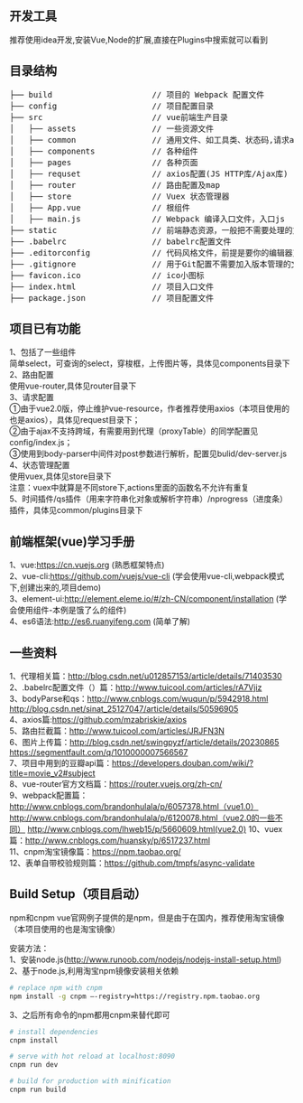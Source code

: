 ## 开发工具
推荐使用idea开发,安装Vue,Node的扩展,直接在Plugins中搜索就可以看到

## 目录结构
<pre>
├── build                     // 项目的 Webpack 配置文件
├── config                    // 项目配置目录
├── src                       // vue前端生产目录
│   ├── assets                // 一些资源文件
│   ├── common                // 通用文件、如工具类、状态码,请求api配置
│   ├── components            // 各种组件
│   ├── pages                 // 各种页面
│   ├── requset               // axios配置(JS HTTP库/Ajax库)
│   ├── router                // 路由配置及map
│   ├── store                 // Vuex 状态管理器
│   ├── App.vue               // 根组件
│   ├── main.js               // Webpack 编译入口文件，入口js
├── static                    // 前端静态资源，一般把不需要处理的文件可以放这里
├── .babelrc                  // babelrc配置文件
├── .editorconfig             // 代码风格文件，前提是要你的编辑器支持(idea支持)
├── .gitignore                // 用于Git配置不需要加入版本管理的文件
├── favicon.ico               // ico小图标
├── index.html                // 项目入口文件
├── package.json              // 项目配置文件
</pre>

## 项目已有功能

1、包括了一些组件    
   简单select，可查询的select，穿梭框，上传图片等，具体见components目录下   
2、路由配置    
   使用vue-router,具体见router目录下   
3、请求配置    
   ①由于vue2.0版，停止维护vue-resource，作者推荐使用axios（本项目使用的也是axios），具体见request目录下；   
   ②由于ajax不支持跨域，有需要用到代理（proxyTable）的同学配置见config/index.js；   
   ③使用到body-parser中间件对post参数进行解析，配置见bulid/dev-server.js    
4、状态管理配置    
   使用vuex,具体见store目录下    
   注意：vuex中就算是不同store下,actions里面的函数名不允许有重复     
5、时间插件/qs插件（用来字符串化对象或解析字符串）/nprogress（进度条）插件，具体见common/plugins目录下    
    
## 前端框架(vue)学习手册

1、vue:https://cn.vuejs.org (熟悉框架特点)    
2、vue-cli:https://github.com/vuejs/vue-cli (学会使用vue-cli,webpack模式下,创建出来的,项目demo)    
3、element-ui:http://element.eleme.io/#/zh-CN/component/installation (学会使用组件-本例是饿了么的组件)    
4、es6语法:http://es6.ruanyifeng.com (简单了解)    

## 一些资料

1、代理相关篇：http://blog.csdn.net/u012857153/article/details/71403530     
2、.babelrc配置文件（）篇：http://www.tuicool.com/articles/rA7Vjiz    
3、bodyParse和qs：http://www.cnblogs.com/wuqun/p/5942918.html    
                 http://blog.csdn.net/sinat_25127047/article/details/50596905     
4、axios篇:https://github.com/mzabriskie/axios     
5、路由拦截篇：http://www.tuicool.com/articles/JRJFN3N     
6、图片上传篇：http://blog.csdn.net/swingpyzf/article/details/20230865    
            https://segmentfault.com/q/1010000007566567    
7、项目中用到的豆瓣api篇：https://developers.douban.com/wiki/?title=movie_v2#subject    
8、vue-router官方文档篇：https://router.vuejs.org/zh-cn/    
9、webpack配置篇：http://www.cnblogs.com/brandonhulala/p/6057378.html（vue1.0）    
                 http://www.cnblogs.com/brandonhulala/p/6120078.html（vue2.0的一些不同）
                 http://www.cnblogs.com/lhweb15/p/5660609.html(vue2.0)
10、vuex篇：http://www.cnblogs.com/huansky/p/6517237.html       
11、cnpm淘宝镜像篇：https://npm.taobao.org/    
12、表单自带校验规则篇：https://github.com/tmpfs/async-validate
## Build Setup（项目启动）

npm和cnpm
vue官网例子提供的是npm，但是由于在国内，推荐使用淘宝镜像（本项目使用的也是淘宝镜像）    

安装方法：     
1、安装node.js(http://www.runoob.com/nodejs/nodejs-install-setup.html)    
2、基于node.js,利用淘宝npm镜像安装相关依赖    
``` bash
# replace npm with cnpm
npm install -g cnpm –-registry=https://registry.npm.taobao.org
```
3、之后所有命令的npm都用cnpm来替代即可    

``` bash
# install dependencies
cnpm install

# serve with hot reload at localhost:8090
cnpm run dev

# build for production with minification
cnpm run build
```

